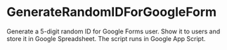 # GenerateRandomIDForGoogleForm
Generate a 5-digit random ID for Google Forms user.  Show it to users and store it in Google Spreadsheet. The script runs in Google App Script.
